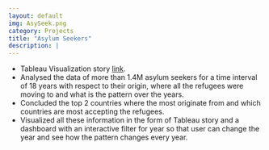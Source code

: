 ```yaml
---
layout: default
img: AsySeek.png
category: Projects
title: "Asylum Seekers"
description: |
---
```

* Tableau Visualization story [link](https://public.tableau.com/profile/devansh.sheth#!/vizhome/AsylumSeekers_15794170821030/Story1).
* Analysed the data of more than 1.4M asylum seekers for a time interval of 18 years with respect to their origin, where all the refugees were moving to and what is the pattern over the years.
* Concluded the top 2 countries where the most originate from and which countries are most accepting the refugees.
* Visualized all these information in the form of Tableau story and a dashboard with an interactive filter for year so that user can change the year and see how the pattern changes every year.
